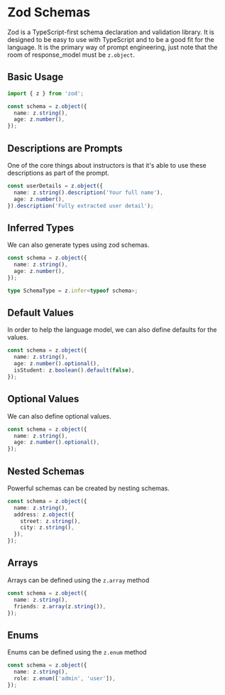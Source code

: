 # Zod Schemas 

Zod is a TypeScript-first schema declaration and validation library. It is designed to be easy to use with TypeScript and to be a good fit for the language. It is the primary way of prompt engineering, just note that the room of response_model must be `z.object`.

## Basic Usage

```ts
import { z } from 'zod';

const schema = z.object({
  name: z.string(),
  age: z.number(),
});
```

## Descriptions are Prompts

One of the core things about instructors is that it's able to use these descriptions as part of the prompt. 

```ts
const userDetails = z.object({
  name: z.string().description('Your full name'),
  age: z.number(),
}).description('Fully extracted user detail');
```

## Inferred Types

We can also generate types using zod schemas.

```ts
const schema = z.object({
  name: z.string(),
  age: z.number(),
});

type SchemaType = z.infer<typeof schema>;
```

## Default Values

In order to help the language model, we can also define defaults for the values.

```ts
const schema = z.object({
  name: z.string(),
  age: z.number().optional(),
  isStudent: z.boolean().default(false),
});
```

## Optional Values 

We can also define optional values.

```ts
const schema = z.object({
  name: z.string(),
  age: z.number().optional(),
});
```

## Nested Schemas

Powerful schemas can be created by nesting schemas.

```ts
const schema = z.object({
  name: z.string(),
  address: z.object({
    street: z.string(),
    city: z.string(),
  }),
});
```

## Arrays

Arrays can be defined using the `z.array` method

```ts
const schema = z.object({
  name: z.string(),
  friends: z.array(z.string()),
});
```

## Enums 

Enums can be defined using the `z.enum` method

```ts
const schema = z.object({
  name: z.string(),
  role: z.enum(['admin', 'user']),
});
```